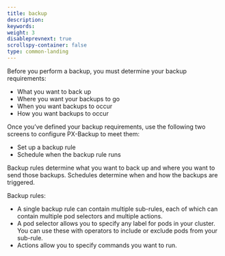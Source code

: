 ```yaml
---
title: backup
description: 
keywords: 
weight: 3
disableprevnext: true
scrollspy-container: false
type: common-landing
---
```


Before you perform a backup, you must determine your backup requirements:

* What you want to back up
* Where you want your backups to go
* When you want backups to occur
* How you want backups to occur

Once you’ve defined your backup requirements, use the following two screens to configure PX-Backup to meet them:

* Set up a backup rule
* Schedule when the backup rule runs

Backup rules determine what you want to back up and where you want to send those backups. Schedules determine when and how the backups are triggered. 

Backup rules:

* A single backup rule can contain multiple sub-rules, each of which can contain multiple pod selectors and multiple actions. 
* A pod selector allows you to specify any label for pods in your cluster. You can use these with operators to include or exclude pods from your sub-rule. 
* Actions allow you to specify commands you want to run.

